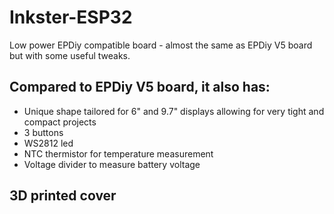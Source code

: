 # Inkster-ESP32
Low power EPDiy compatible board - almost the same as EPDiy V5 board but with some useful tweaks.

## Compared to EPDiy V5 board, it also has:
- Unique shape tailored for 6" and 9.7" displays allowing for very tight and compact projects
- 3 buttons
- WS2812 led
- NTC thermistor for temperature measurement
- Voltage divider to measure battery voltage

## 3D printed cover
